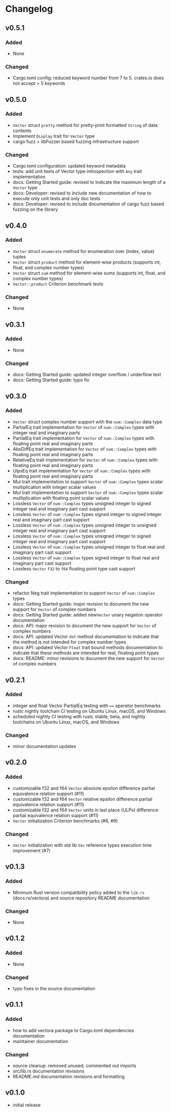 # Changelog

## v0.5.1

### Added

- None

### Changed

- Cargo.toml config: reduced keyword number from 7 to 5. crates.io does not accept > 5 keywords

## v0.5.0

### Added

- `Vector` struct `pretty` method for pretty-print formatted `String` of data contents
- Implement `Display` trait for `Vector` type
- cargo fuzz + libFuzzer based fuzzing infrastructure support

### Changed

- Cargo.toml configuration: updated keyword metadata
- tests: add unit tests of Vector type introspection with `Any` trait implementation
- docs: Getting Started guide: revised to indicate the maximum length of a `Vector` type
- docs: Developer: revised to include new documentation of how to execute only unit tests and only doc tests
- docs: Developer: revised to include documentation of cargo fuzz based fuzzing on the library

## v0.4.0

### Added

- `Vector` struct `enumerate` method for enumeration over (index, value) tuples
- `Vector` struct `product` method for element-wise products (supports int, float, and complex number types)
- `Vector` struct `sum` method for element-wise sums (supports int, float, and complex number types)
- `Vector::product` Criterion benchmark tests

### Changed

- None

## v0.3.1

### Added

- None

### Changed

- docs: Getting Started guide: updated integer overflow / underflow text
- docs: Getting Started guide: typo fix

## v0.3.0

### Added

- `Vector` struct complex number support with the `num::Complex` data type
- PartialEq trait implementation for `Vector` of `num::Complex` types with integer real and imaginary parts
- PartialEq trait implementation for `Vector` of `num::Complex` types with floating point real and imaginary parts
- AbsDiffEq trait implementation for `Vector` of `num::Complex` types with floating point real and imaginary parts
- RelativeEq trait implementation for `Vector` of `num::Complex` types with floating point real and imaginary parts
- UlpsEq trait implementation for `Vector` of `num::Complex` types with floating point real and imaginary parts
- Mul trait implementation to support `Vector` of `num::Complex` types scalar multiplication with integer scalar values
- Mul trait implementation to support `Vector` of `num::Complex` types scalar multiplication with floating point scalar values
- Lossless `Vector` of `num::Complex` types unsigned integer to signed integer real and imaginary part cast support
- Lossless `Vector` of `num::Complex` types signed integer to signed integer real and imaginary part cast support
- Lossless `Vector` of `num::Complex` types unsigned integer to unsigned integer real and imaginary part cast support
- Lossless `Vector` of `num::Complex` types unsigned integer to signed integer real and imaginary part cast support
- Lossless `Vector` of `num::Complex` types unsigned integer to float real and imaginary part cast support
- Lossless `Vector` of `num::Complex` types signed integer to float real and imaginary part cast support
- Lossless `Vector` `f32` to `f64` floating point type cast support

### Changed

- refactor Neg trait implementation to support `Vector` of `num::Complex` types
- docs: Getting Started guide: major revision to document the new support for `Vector` of complex numbers
- docs: Getting Started guide: added new`Vector` unary negation operator documentation
- docs: API: major revision to document the new support for `Vector` of complex numbers
- docs: API: updated Vector `dot` method documentation to indicate that the method is not intended for complex number types
- docs: API: updated Vector `Float` trait bound methods documentation to indicate that these methods are intended for real, floating point types
- docs: README: minor revisions to document the new support for `Vector` of complex numbers

## v0.2.1

### Added

- integer and float Vector PartialEq testing with `==` operator benchmarks
- rustc nightly toolchain CI testing on Ubuntu Linux, macOS, and Windows
- scheduled nightly CI testing with rustc stable, beta, and nightly toolchains on Ubuntu Linux, macOS, and Windows

### Changed

- minor documentation updates

## v0.2.0

### Added

- customizable f32 and f64 `Vector` absolute epsilon difference partial equivalence relation support (#11)
- customizable f32 and f64 `Vector` relative epsilon difference partial equivalence relation support (#11)
- customizable f32 and f64 `Vector` units in last place (ULPs) difference partial equivalence relation support (#11)
- `Vector` initialization Criterion benchmarks (#6, #9)

### Changed

- `Vector` initialization with std lib `Vec` reference types execution time improvement (#7)

## v0.1.3

### Added

- Minimum Rust version compatibility policy added to the `lib.rs` (docs.rs/vectora) and source repository README documentation

### Changed

- None

## v0.1.2

### Added

- None

### Changed

- typo fixes in the source documentation

## v0.1.1

### Added

- how to add vectora package to Cargo.toml dependencies documentation
- maintainer documentation

### Changed

- source cleanup: removed unused, commented out imports
- src/lib.rs documentation revisions
- README.md documentation revisions and formatting

## v0.1.0

- initial release
